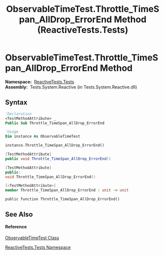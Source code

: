 ﻿---
title: ObservableTimeTest.Throttle_TimeSpan_AllDrop_ErrorEnd Method  (ReactiveTests.Tests)
TOCTitle: Throttle_TimeSpan_AllDrop_ErrorEnd Method
ms:assetid: M:ReactiveTests.Tests.ObservableTimeTest.Throttle_TimeSpan_AllDrop_ErrorEnd
ms:mtpsurl: https://msdn.microsoft.com/en-us/library/reactivetests.tests.observabletimetest.throttle_timespan_alldrop_errorend(v=VS.103)
ms:contentKeyID: 36620777
ms.date: 06/28/2011
mtps_version: v=VS.103
f1_keywords:
- ReactiveTests.Tests.ObservableTimeTest.Throttle_TimeSpan_AllDrop_ErrorEnd
dev_langs:
- CSharp
- JScript
- VB
- FSharp
- c++
---

# ObservableTimeTest.Throttle\_TimeSpan\_AllDrop\_ErrorEnd Method

**Namespace:**  [ReactiveTests.Tests](hh289046\(v=vs.103\).md)  
**Assembly:**  Tests.System.Reactive (in Tests.System.Reactive.dll)

## Syntax

``` vb
'Declaration
<TestMethodAttribute> _
Public Sub Throttle_TimeSpan_AllDrop_ErrorEnd
```

``` vb
'Usage
Dim instance As ObservableTimeTest

instance.Throttle_TimeSpan_AllDrop_ErrorEnd()
```

``` csharp
[TestMethodAttribute]
public void Throttle_TimeSpan_AllDrop_ErrorEnd()
```

``` c++
[TestMethodAttribute]
public:
void Throttle_TimeSpan_AllDrop_ErrorEnd()
```

``` fsharp
[<TestMethodAttribute>]
member Throttle_TimeSpan_AllDrop_ErrorEnd : unit -> unit 
```

``` jscript
public function Throttle_TimeSpan_AllDrop_ErrorEnd()
```

## See Also

#### Reference

[ObservableTimeTest Class](hh315045\(v=vs.103\).md)

[ReactiveTests.Tests Namespace](hh289046\(v=vs.103\).md)

